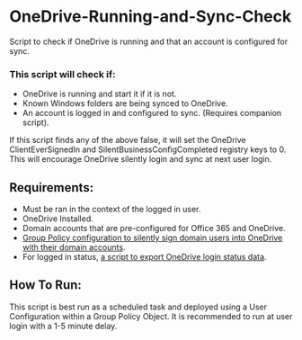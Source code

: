 # OneDrive-Running-and-Sync-Check
Script to check if OneDrive is running and that an account is configured for sync.

### This script will check if:
- OneDrive is running and start it if it is not. 
- Known Windows folders are being synced to OneDrive.
- An account is logged in and configured to sync. (Requires companion script).

If this script finds any of the above false, it will set the OneDrive ClientEverSignedIn and SilentBusinessConfigCompleted registry keys to 0. This will encourage OneDrive silently login and sync at next user login. 

## Requirements:
- Must be ran in the context of the logged in user.
- OneDrive Installed.
- Domain accounts that are pre-configured for Office 365 and OneDrive.
- [Group Policy configuration to silently sign domain users into OneDrive with their domain accounts](https://github.com/RussellLeVasseur/OneDrive-Silent-Sign-In-and-Sync-Group-Policy-Object).
- For logged in status, [a script to export OneDrive login status data](https://github.com/RussellLeVasseur/OneDrive-Status-Check).

## How To Run:
This script is best run as a scheduled task and deployed using a User Configuration within a Group Policy Object. It is recommended to run at user login with a 1-5 minute delay. 
